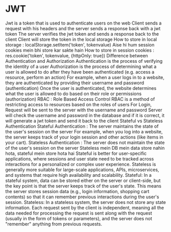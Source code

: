 # JWT

Jwt is a token that is used to authenticate users on the web
Client sends a request with his headers and the server sends a response back with a jwt token
The server verifies the jwt token and sends a response back to the client
Client will store the token in the local storage
How to store in local storage : localStorage.setItem('token', tokenvalue)
Aise hi hum session cookies mein bhi store kar sakte hain
How to store in session cookies : res.cookie('token', tokenvalue, {httpOnly: true})
Difference between Authentication and Authorization
Authentication is the process of verifying the identity of a user
Authorization is the process of determining what a user is allowed to do after they have been authenticated (e.g. access a resource, perform an action)
For example, when a user logs in to a website, they are authenticated by providing their username and password (authentication)
Once the user is authenticated, the website determines what the user is allowed to do based on their role or permissions (authorization)
RBAC : Role Based Access Control
RBAC is a method of restricting access to resources based on the roles of users
For Login, Request will be sent to the server with the username and password
Server will check the username and password in the database and if it is correct, it will generate a jwt token and send it back to the client
Stateful vs Stateless Authentication
Stateful Authentication : The server maintains the state of the user's session on the server
For example, when you log into a website, the server keeps track of your login session and other actions (like items in your cart).
Stateless Authentication : The server does not maintain the state of the user's session on the server
Stateless mein DB mein data store nahin hota, stateful mein store hota hai
Stateful is better for user-specific applications, where sessions and user state need to be tracked across interactions for a personalized or complex user experience.
Stateless is generally more suitable for large-scale applications, APIs, microservices, and systems that require high availability and scalability.
Stateful: In a stateful system, data can be stored either on the server or client-side, but the key point is that the server keeps track of the user's state. This means the server stores session data (e.g., login information, shopping cart contents) so that it can remember previous interactions during the user's session.
Stateless: In a stateless system, the server does not store any state information. Each request sent by the client is independent, meaning all the data needed for processing the request is sent along with the request (usually in the form of tokens or parameters), and the server does not "remember" anything from previous requests.